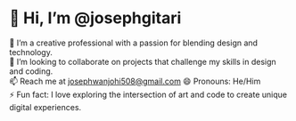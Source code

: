 # 👋 Hi, I’m @josephgitari

👀 I’m a creative professional with a passion for blending design and technology.  
💞️ I’m looking to collaborate on projects that challenge my skills in design and coding.  
📫 Reach me at josephwanjohi508@gmail.com
😄 Pronouns: He/Him  
⚡ Fun fact: I love exploring the intersection of art and code to create unique digital experiences.

